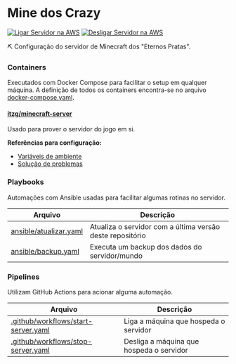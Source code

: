 # Mine dos Crazy

[![Ligar Servidor na AWS](https://github.com/jjpaulo2/minedoscrazy/actions/workflows/start-server.yaml/badge.svg)](https://github.com/jjpaulo2/minedoscrazy/actions/workflows/start-server.yaml) [![Desligar Servidor na AWS](https://github.com/jjpaulo2/minedoscrazy/actions/workflows/stop-server.yaml/badge.svg)](https://github.com/jjpaulo2/minedoscrazy/actions/workflows/stop-server.yaml)

⛏️ Configuração do servidor de Minecraft dos "Eternos Pratas".

### Containers

Executados com Docker Compose para facilitar o setup em qualquer máquina. A definição de todos os containers encontra-se no arquivo [docker-compose.yaml](./docker-compose.yaml).

#### [itzg/minecraft-server](https://hub.docker.com/r/itzg/minecraft-server/)

Usado para prover o servidor do jogo em si.

**Referências para configuração:**

- [Variáveis de ambiente](https://docker-minecraft-server.readthedocs.io/en/latest/variables/)
- [Solução de problemas](https://docker-minecraft-server.readthedocs.io/en/latest/misc/troubleshooting/)

### Playbooks

Automações com Ansible usadas para facilitar algumas rotinas no servidor.

| Arquivo | Descrição |
|-|-|
| [ansible/atualizar.yaml](./ansible/atualizar.yaml) | Atualiza o servidor com a última versão deste repositório |
| [ansible/backup.yaml](./ansible/backup.yaml) | Executa um backup dos dados do servidor/mundo |

### Pipelines

Utilizam GitHub Actions para acionar alguma automação.

| Arquivo | Descrição |
|-|-|
| [.github/workflows/start-server.yaml](./.github/workflows/start-server.yaml) | Liga a máquina que hospeda o servidor |
| [.github/workflows/stop-server.yaml](./.github/workflows/stop-server.yaml) | Desliga a máquina que hospeda o servidor |
